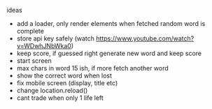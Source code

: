 ideas

- add a loader, only render elements when fetched random word is complete
- store api key safely (watch https://www.youtube.com/watch?v=WDwhJNbWka0)
- keep score, if guessed right generate new word and keep score
- start screen
- max chars in word 15 ish, if more fetch another word
- show the correct word when lost
- fix mobile screen (display, title etc)
- change location.reload()
- cant trade when only 1 life left
